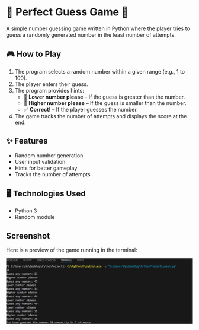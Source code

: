 
# 🎯 Perfect Guess Game 🎯

A simple number guessing game written in Python where the player tries to guess a randomly generated number in the least number of attempts.

## 🎮 How to Play  
1. The program selects a random number within a given range (e.g., 1 to 100).  
2. The player enters their guess.  
3. The program provides hints:  
   - 🔺 **Lower number please** – If the guess is greater than the number.  
   - 🔻 **Higher number please** – If the guess is smaller than the number.  
   - ✅ **Correct!** – If the player guesses the number.  
4. The game tracks the number of attempts and displays the score at the end.

## ✨ Features  
- Random number generation  
- User input validation  
- Hints for better gameplay  
- Tracks the number of attempts  

## 🖥️ Technologies Used
- Python 3
- Random module

## Screenshot
Here is a preview of the game running in the terminal:

![Output](Output.png)
